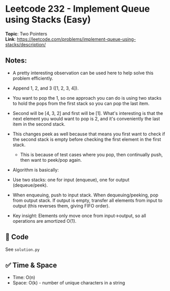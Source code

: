 # Leetcode 232 - Implement Queue using Stacks (Easy)

**Topic**: Two Pointers  
**Link**: https://leetcode.com/problems/implement-queue-using-stacks/description/

## Notes: 
 - A pretty interesting observation can be used here to help solve this problem efficiently. 
 - Append 1, 2, and 3 ([1, 2, 3, 4]). 
 - You want to pop the 1, so one approach you can do is using two stacks to hold the pops from the first stack so you can pop the last item. 
 - Second will be [4, 3, 2] and first will be [1]. What's interesting is that the next element you would want to pop is 2, and it's conveniently the last item in the second stack. 
 - This changes peek as well because that means you first want to check if the second stack is empty before checking the first element in the first stack.
    - This is because of test cases where you pop, then continually push, then want to peek/pop again. 

 - Algorithm is basically:
 - Use two stacks: one for input (enqueue), one for output (dequeue/peek).
 - When enqueuing, push to input stack. When dequeuing/peeking, pop from output stack. If output is empty, transfer all elements from input to output (this reverses them, giving FIFO order).
 
 - Key insight: Elements only move once from input→output, so all operations are amortized O(1).

## 🧪 Code
See `solution.py`

## ✅ Time & Space
- Time: O(n)
- Space: O(k) - number of unique characters in a string